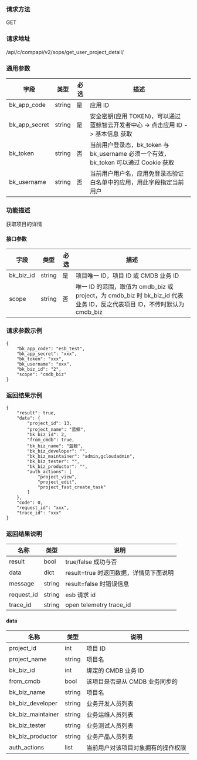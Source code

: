
### 请求方法

GET


### 请求地址

/api/c/compapi/v2/sops/get_user_project_detail/


### 通用参数

| 字段 | 类型 | 必选 |  描述 |
|-----------|------------|--------|------------|
| bk_app_code  |  string    | 是 | 应用 ID     |
| bk_app_secret|  string    | 是 | 安全密钥(应用 TOKEN)，可以通过 蓝鲸智云开发者中心 -> 点击应用 ID -> 基本信息 获取 |
| bk_token     |  string    | 否 | 当前用户登录态，bk_token 与 bk_username 必须一个有效，bk_token 可以通过 Cookie 获取 |
| bk_username  |  string    | 否 | 当前用户用户名，应用免登录态验证白名单中的应用，用此字段指定当前用户 |


### 功能描述

获取项目的详情

#### 接口参数

| 字段          |  类型       | 必选   |  描述             |
|-----------------|-------------|---------|------------------|
|   bk_biz_id       |   string     |   是   |  项目唯一 ID，项目 ID 或 CMDB 业务 ID |
|   scope       |   string     |   否   |  唯一 ID 的范围，取值为 cmdb_biz 或 project，为 cmdb_biz 时 bk_biz_id 代表业务 ID，反之代表项目 ID，不传时默认为 cmdb_biz |

### 请求参数示例

```plain
{
    "bk_app_code": "esb_test",
    "bk_app_secret": "xxx",
    "bk_token": "xxx",
    "bk_username": "xxx",
    "bk_biz_id": "2",
    "scope": "cmdb_biz"
}
```

### 返回结果示例

```plain
{
    "result": true,
    "data": {
        "project_id": 13,
        "project_name": "蓝鲸",
        "bk_biz_id": 2,
        "from_cmdb": true,
        "bk_biz_name": "蓝鲸",
        "bk_biz_developer": "",
        "bk_biz_maintainer": "admin,gcloudadmin",
        "bk_biz_tester": "",
        "bk_biz_productor": "",
        "auth_actions": [
            "project_view",
            "project_edit",
            "project_fast_create_task"
        ]
    },
    "code": 0,
    "request_id": "xxx",
    "trace_id": "xxx"
}
```

### 返回结果说明
|      名称     |     类型   |               说明             |
| ------------  | ---------- | ------------------------------ |
|  result       | bool       | true/false 成功与否            |
|  data         | dict       | result=true 时返回数据，详情见下面说明 |
|  message      | string     | result=false 时错误信息        |
|  request_id     |    string  |      esb 请求 id     |
|  trace_id     |    string  |      open telemetry trace_id     |

#### data
|      名称     |     类型   |               说明             |
| ------------  | ---------- | ------------------------------ |
|  project_id | int        | 项目 ID       |
|  project_name  | string     | 项目名           |
|  bk_biz_id | int        | 绑定的 CMDB 业务 ID       |
|  from_cmdb | bool        | 该项目是否是从 CMDB 业务同步的       |
|  bk_biz_name  | string     | 项目名           |
|  bk_biz_developer  | string     | 业务开发人员列表           |
|  bk_biz_maintainer  | string     | 业务运维人员列表           |
|  bk_biz_tester  | string     | 业务测试人员列表           |
|  bk_biz_productor  | string     | 业务产品人员列表           |
|  auth_actions  | list     | 当前用户对该项目对象拥有的操作权限           |